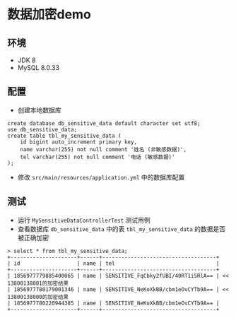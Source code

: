 # 数据加密demo

## 环境

- JDK 8
- MySQL 8.0.33

## 配置

- 创建本地数据库

```
create database db_sensitive_data default character set utf8;
use db_sensitive_data;
create table tbl_my_sensitive_data (
    id bigint auto_increment primary key,
    name varchar(255) not null comment '姓名 (非敏感数据)',
    tel varchar(255) not null comment '电话 (敏感数据)'
);
```

- 修改 `src/main/resources/application.yml` 中的数据库配置

## 测试

- 运行 `MySensitiveDataControllerTest` 测试用例
- 查看数据库 `db_sensitive_data` 中的表 `tbl_my_sensitive_data` 的数据是否被正确加密

```
> select * from tbl_my_sensitive_data;
+---------------------+------+------------------------------------+
| id                  | name | tel                                |
+---------------------+------+------------------------------------+
| 1856977779885400065 | name | SENSITIVE_FqCbky2fUBI/40RT1iSRlA== | << 13800138001的加密结果
| 1856977780179001346 | name | SENSITIVE_NeKoXkBB/cbm1eOvCYTb9A== | << 13800138000的加密结果
| 1856977780220944385 | name | SENSITIVE_NeKoXkBB/cbm1eOvCYTb9A== |
+---------------------+------+------------------------------------+
```
